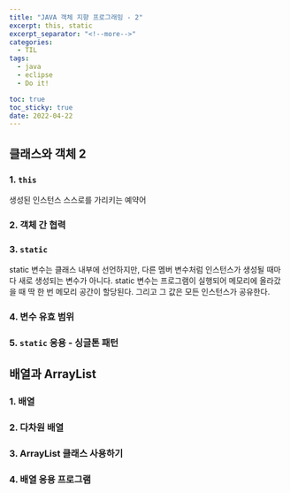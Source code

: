 ```yaml
---
title: "JAVA 객체 지향 프로그래밍 - 2"
excerpt: this, static
excerpt_separator: "<!--more-->"
categories:
  - TIL
tags:
  - java
  - eclipse
  - Do it!

toc: true
toc_sticky: true
date: 2022-04-22
---
```


## 클래스와 객체 2

### 1. `this`

생성된 인스턴스 스스로를 가리키는 예약어

### 2. 객체 간 협력

### 3. `static`

static 변수는 클래스 내부에 선언하지만, 다른 멤버 변수처럼 인스턴스가 생성될 때마다 새로 생성되는 변수가 아니다. static 변수는 프로그램이 실행되어 메모리에 올라갔을 때 딱 한 번 메모리 공간이 할당된다. 그리고 그 값은 모든 인스턴스가 공유한다.

### 4. 변수 유효 범위

### 5. `static` 응용 -  싱글톤 패턴

## 배열과 ArrayList

### 1. 배열

### 2. 다차원 배열

### 3. ArrayList 클래스 사용하기

### 4. 배열 응용 프로그램
